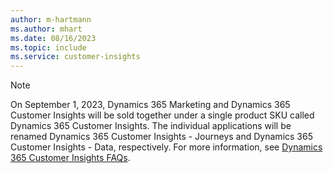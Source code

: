 ```yaml
---
author: m-hartmann
ms.author: mhart
ms.date: 08/16/2023
ms.topic: include
ms.service: customer-insights
---
```


> [!NOTE]
> On September 1, 2023, Dynamics 365 Marketing and Dynamics 365 Customer Insights will be sold together under a single product SKU called Dynamics 365 Customer Insights. The individual applications will be renamed Dynamics 365 Customer Insights - Journeys and Dynamics 365 Customer Insights - Data, respectively. For more information, see [Dynamics 365 Customer Insights FAQs](/dynamics365/marketing/ci-faq).
